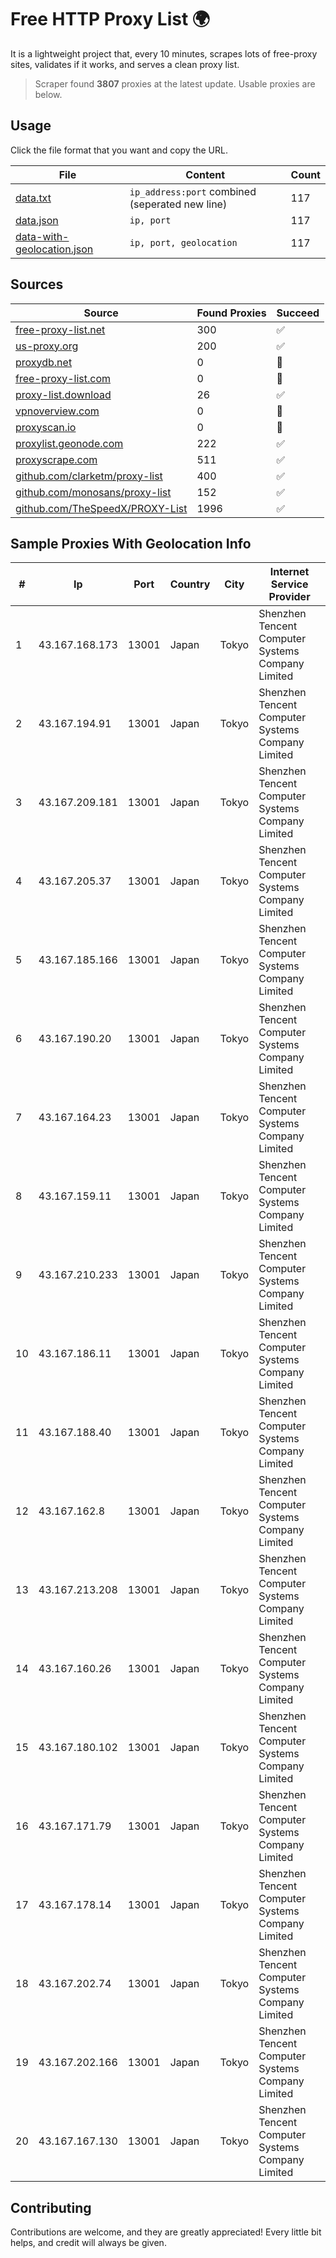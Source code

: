 
# Free HTTP Proxy List 🌍

It is a lightweight project that, every 10 minutes, scrapes lots of free-proxy sites, validates if it works, and serves a clean proxy list.


> Scraper found **3807** proxies at the latest update. Usable proxies are below.

## Usage

Click the file format that you want and copy the URL.


|File|Content|Count|
|----|-------|-----|
|[data.txt](https://raw.githubusercontent.com/themiralay/Proxy-List-World/master/data.txt)|`ip_address:port` combined (seperated new line)|117|
|[data.json](https://raw.githubusercontent.com/themiralay/Proxy-List-World/master/data.json)|`ip, port`|117|
|[data-with-geolocation.json](https://raw.githubusercontent.com/themiralay/Proxy-List-World/master/data-with-geolocation.json)|`ip, port, geolocation`|117|

## Sources

|Source|Found Proxies|Succeed|
|------|-------------|-------|
|[free-proxy-list.net](https://free-proxy-list.net)|300|✅|
|[us-proxy.org](https://www.us-proxy.org)|200|✅|
|[proxydb.net](http://proxydb.net)|0|🚫|
|[free-proxy-list.com](https://free-proxy-list.com/?page=&port=&type%5B%5D=http&type%5B%5D=https&up_time=0&search=Search)|0|🚫|
|[proxy-list.download](https://www.proxy-list.download/HTTP)|26|✅|
|[vpnoverview.com](https://vpnoverview.com/privacy/anonymous-browsing/free-proxy-servers)|0|🚫|
|[proxyscan.io](https://www.proxyscan.io)|0|🚫|
|[proxylist.geonode.com](https://proxylist.geonode.com/api/proxy-list?limit=300&page=1&sort_by=lastChecked&sort_type=desc&protocols=http,https)|222|✅|
|[proxyscrape.com](https://api.proxyscrape.com/v2/?request=displayproxies&protocol=http&timeout=10000&country=all&ssl=all&anonymity=all)|511|✅|
|[github.com/clarketm/proxy-list](https://raw.githubusercontent.com/clarketm/proxy-list/master/proxy-list-raw.txt)|400|✅|
|[github.com/monosans/proxy-list](https://raw.githubusercontent.com/monosans/proxy-list/main/proxies/http.txt)|152|✅|
|[github.com/TheSpeedX/PROXY-List](https://raw.githubusercontent.com/TheSpeedX/PROXY-List/master/http.txt)|1996|✅|


## Sample Proxies With Geolocation Info

|#|Ip|Port|Country|City|Internet Service Provider|
|-|--|----|-------|----|-------------------------|
|1|43.167.168.173|13001|Japan|Tokyo|Shenzhen Tencent Computer Systems Company Limited|
|2|43.167.194.91|13001|Japan|Tokyo|Shenzhen Tencent Computer Systems Company Limited|
|3|43.167.209.181|13001|Japan|Tokyo|Shenzhen Tencent Computer Systems Company Limited|
|4|43.167.205.37|13001|Japan|Tokyo|Shenzhen Tencent Computer Systems Company Limited|
|5|43.167.185.166|13001|Japan|Tokyo|Shenzhen Tencent Computer Systems Company Limited|
|6|43.167.190.20|13001|Japan|Tokyo|Shenzhen Tencent Computer Systems Company Limited|
|7|43.167.164.23|13001|Japan|Tokyo|Shenzhen Tencent Computer Systems Company Limited|
|8|43.167.159.11|13001|Japan|Tokyo|Shenzhen Tencent Computer Systems Company Limited|
|9|43.167.210.233|13001|Japan|Tokyo|Shenzhen Tencent Computer Systems Company Limited|
|10|43.167.186.11|13001|Japan|Tokyo|Shenzhen Tencent Computer Systems Company Limited|
|11|43.167.188.40|13001|Japan|Tokyo|Shenzhen Tencent Computer Systems Company Limited|
|12|43.167.162.8|13001|Japan|Tokyo|Shenzhen Tencent Computer Systems Company Limited|
|13|43.167.213.208|13001|Japan|Tokyo|Shenzhen Tencent Computer Systems Company Limited|
|14|43.167.160.26|13001|Japan|Tokyo|Shenzhen Tencent Computer Systems Company Limited|
|15|43.167.180.102|13001|Japan|Tokyo|Shenzhen Tencent Computer Systems Company Limited|
|16|43.167.171.79|13001|Japan|Tokyo|Shenzhen Tencent Computer Systems Company Limited|
|17|43.167.178.14|13001|Japan|Tokyo|Shenzhen Tencent Computer Systems Company Limited|
|18|43.167.202.74|13001|Japan|Tokyo|Shenzhen Tencent Computer Systems Company Limited|
|19|43.167.202.166|13001|Japan|Tokyo|Shenzhen Tencent Computer Systems Company Limited|
|20|43.167.167.130|13001|Japan|Tokyo|Shenzhen Tencent Computer Systems Company Limited|



## Contributing

Contributions are welcome, and they are greatly appreciated! Every
little bit helps, and credit will always be given.

